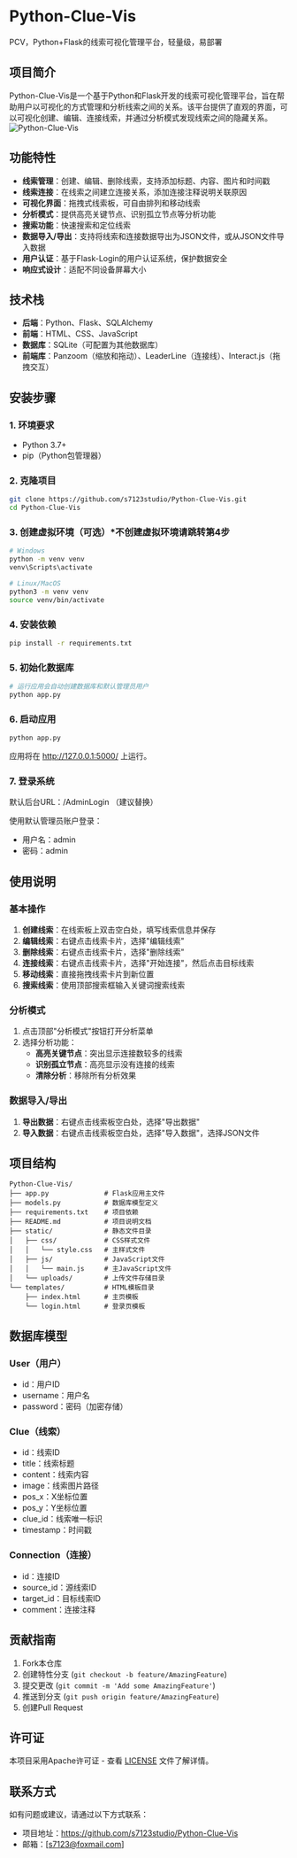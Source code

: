 # Python-Clue-Vis

PCV，Python+Flask的线索可视化管理平台，轻量级，易部署

## 项目简介

Python-Clue-Vis是一个基于Python和Flask开发的线索可视化管理平台，旨在帮助用户以可视化的方式管理和分析线索之间的关系。该平台提供了直观的界面，可以可视化创建、编辑、连接线索，并通过分析模式发现线索之间的隐藏关系。
![Python-Clue-Vis](https://store.s7123.xyz/wp-content/uploads/2025/08/20250830224325545-f7aa39a4fabc4d79cfaf4dfc36cf01d2.webp)
## 功能特性

- **线索管理**：创建、编辑、删除线索，支持添加标题、内容、图片和时间戳
- **线索连接**：在线索之间建立连接关系，添加连接注释说明关联原因
- **可视化界面**：拖拽式线索板，可自由排列和移动线索
- **分析模式**：提供高亮关键节点、识别孤立节点等分析功能
- **搜索功能**：快速搜索和定位线索
- **数据导入/导出**：支持将线索和连接数据导出为JSON文件，或从JSON文件导入数据
- **用户认证**：基于Flask-Login的用户认证系统，保护数据安全
- **响应式设计**：适配不同设备屏幕大小

## 技术栈

- **后端**：Python、Flask、SQLAlchemy
- **前端**：HTML、CSS、JavaScript
- **数据库**：SQLite（可配置为其他数据库）
- **前端库**：Panzoom（缩放和拖动）、LeaderLine（连接线）、Interact.js（拖拽交互）

## 安装步骤

### 1. 环境要求

- Python 3.7+
- pip（Python包管理器）

### 2. 克隆项目

```bash
git clone https://github.com/s7123studio/Python-Clue-Vis.git
cd Python-Clue-Vis
```

### 3. 创建虚拟环境（可选）*不创建虚拟环境请跳转第4步

```bash
# Windows
python -m venv venv
venv\Scripts\activate

# Linux/MacOS
python3 -m venv venv
source venv/bin/activate
```

### 4. 安装依赖

```bash
pip install -r requirements.txt
```

### 5. 初始化数据库

```bash
# 运行应用会自动创建数据库和默认管理员用户
python app.py
```

### 6. 启动应用

```bash
python app.py
```

应用将在 http://127.0.0.1:5000/ 上运行。

### 7. 登录系统
默认后台URL：/AdminLogin （建议替换）

使用默认管理员账户登录：
- 用户名：admin
- 密码：admin

## 使用说明

### 基本操作

1. **创建线索**：在线索板上双击空白处，填写线索信息并保存
2. **编辑线索**：右键点击线索卡片，选择"编辑线索"
3. **删除线索**：右键点击线索卡片，选择"删除线索"
4. **连接线索**：右键点击线索卡片，选择"开始连接"，然后点击目标线索
5. **移动线索**：直接拖拽线索卡片到新位置
6. **搜索线索**：使用顶部搜索框输入关键词搜索线索

### 分析模式

1. 点击顶部"分析模式"按钮打开分析菜单
2. 选择分析功能：
   - **高亮关键节点**：突出显示连接数较多的线索
   - **识别孤立节点**：高亮显示没有连接的线索
   - **清除分析**：移除所有分析效果

### 数据导入/导出

1. **导出数据**：右键点击线索板空白处，选择"导出数据"
2. **导入数据**：右键点击线索板空白处，选择"导入数据"，选择JSON文件

## 项目结构

```
Python-Clue-Vis/
├── app.py              # Flask应用主文件
├── models.py           # 数据库模型定义
├── requirements.txt    # 项目依赖
├── README.md           # 项目说明文档
├── static/             # 静态文件目录
│   ├── css/            # CSS样式文件
│   │   └── style.css   # 主样式文件
│   ├── js/             # JavaScript文件
│   │   └── main.js     # 主JavaScript文件
│   └── uploads/        # 上传文件存储目录
└── templates/          # HTML模板目录
    ├── index.html      # 主页模板
    └── login.html      # 登录页模板
```

## 数据库模型

### User（用户）
- id：用户ID
- username：用户名
- password：密码（加密存储）

### Clue（线索）
- id：线索ID
- title：线索标题
- content：线索内容
- image：线索图片路径
- pos_x：X坐标位置
- pos_y：Y坐标位置
- clue_id：线索唯一标识
- timestamp：时间戳

### Connection（连接）
- id：连接ID
- source_id：源线索ID
- target_id：目标线索ID
- comment：连接注释

## 贡献指南

1. Fork本仓库
2. 创建特性分支 (`git checkout -b feature/AmazingFeature`)
3. 提交更改 (`git commit -m 'Add some AmazingFeature'`)
4. 推送到分支 (`git push origin feature/AmazingFeature`)
5. 创建Pull Request

## 许可证

本项目采用Apache许可证 - 查看 [LICENSE](LICENSE) 文件了解详情。

## 联系方式

如有问题或建议，请通过以下方式联系：
- 项目地址：https://github.com/s7123studio/Python-Clue-Vis
- 邮箱：[s7123@foxmail.com]
